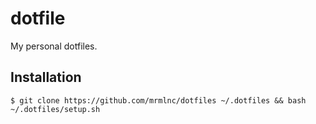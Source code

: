 # dotfile

My personal dotfiles.

## Installation

```shell
$ git clone https://github.com/mrmlnc/dotfiles ~/.dotfiles && bash ~/.dotfiles/setup.sh
```
